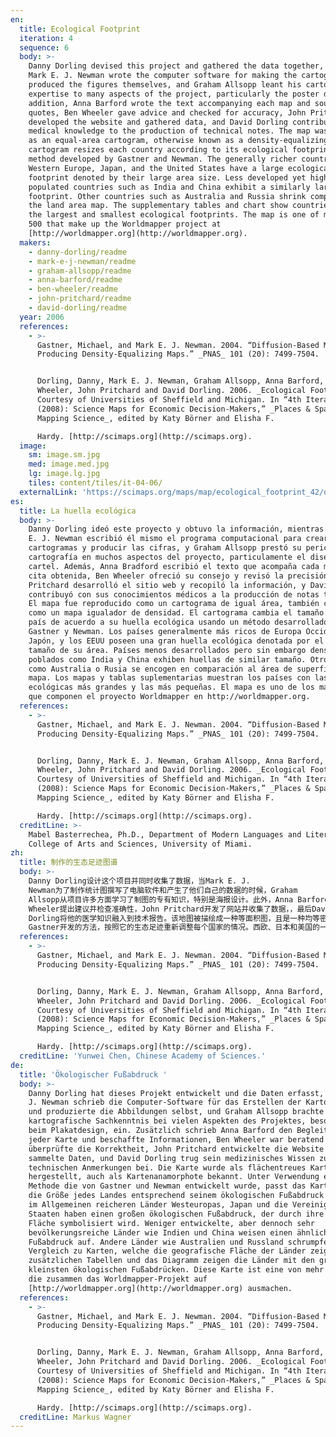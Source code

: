 ```yaml
---
en:
  title: Ecological Footprint
  iteration: 4
  sequence: 6
  body: >-
    Danny Dorling devised this project and gathered the data together, while
    Mark E. J. Newman wrote the computer software for making the cartograms and
    produced the figures themselves, and Graham Allsopp leant his cartographic
    expertise to many aspects of the project, particularly the poster design. In
    addition, Anna Barford wrote the text accompanying each map and sourced
    quotes, Ben Wheeler gave advice and checked for accuracy, John Pritchard
    developed the website and gathered data, and David Dorling contributed his
    medical knowledge to the production of technical notes. The map was rendered
    as an equal-area cartogram, otherwise known as a density-equalizing map. The
    cartogram resizes each country according to its ecological footprint using a
    method developed by Gastner and Newman. The generally richer countries of
    Western Europe, Japan, and the United States have a large ecological
    footprint denoted by their large area size. Less developed yet highly
    populated countries such as India and China exhibit a similarly large
    footprint. Other countries such as Australia and Russia shrink compared to
    the land area map. The supplementary tables and chart show countries with
    the largest and smallest ecological footprints. The map is one of more than
    500 that make up the Worldmapper project at
    [http://worldmapper.org](http://worldmapper.org).
  makers:
    - danny-dorling/readme
    - mark-e-j-newman/readme
    - graham-allsopp/readme
    - anna-barford/readme
    - ben-wheeler/readme
    - john-pritchard/readme
    - david-dorling/readme
  year: 2006
  references:
    - >-
      Gastner, Michael, and Mark E. J. Newman. 2004. “Diffusion-Based Method for
      Producing Density-Equalizing Maps.” _PNAS_ 101 (20): 7499-7504.


      Dorling, Danny, Mark E. J. Newman, Graham Allsopp, Anna Barford, Ben
      Wheeler, John Pritchard and David Dorling. 2006. _Ecological Footprint_.
      Courtesy of Universities of Sheffield and Michigan. In “4th Iteration
      (2008): Science Maps for Economic Decision-Makers,” _Places & Spaces:
      Mapping Science_, edited by Katy Börner and Elisha F.  

      Hardy. [http://scimaps.org](http://scimaps.org).
  image:
    sm: image.sm.jpg
    med: image.med.jpg
    lg: image.lg.jpg
    tiles: content/tiles/it-04-06/
  externalLink: 'https://scimaps.org/maps/map/ecological_footprint_42/detail'
es:
  title: La huella ecológica
  body: >-
    Danny Dorling ideó este proyecto y obtuvo la información, mientras que Mark
    E. J. Newman escribió él mismo el programa computacional para crear los
    cartogramas y producir las cifras, y Graham Allsopp prestó su pericia en
    cartografía en muchos aspectos del proyecto, particulamente el diseño del
    cartel. Además, Anna Bradford escribió el texto que acompaña cada mapa y
    cita obtenida, Ben Wheeler ofreció su consejo y revisó la precisión, John
    Pritchard desarrolló el sitio web y recopiló la información, y David Dorling
    contribuyó con sus conocimientos médicos a la producción de notas técnicas.
    El mapa fue reproducido como un cartograma de igual área, también conocido
    como un mapa igualador de densidad. El cartograma cambia el tamaño de cada
    país de acuerdo a su huella ecológica usando un método desarrollado por
    Gastner y Newman. Los países generalmente más ricos de Europa Occidental,
    Japón, y los EEUU poseen una gran huella ecológica denotada por el gran
    tamaño de su área. Países menos desarrollados pero sin embargo densamente
    poblados como India y China exhiben huellas de similar tamaño. Otros países
    como Australia o Rusia se encogen en comparación al área de superficie en el
    mapa. Los mapas y tablas suplementarias muestran los países con las huellas
    ecológicas más grandes y las más pequeñas. El mapa es uno de los más de 500
    que componen el proyecto Worldmapper en http://worldmapper.org.
  references:
    - >-
      Gastner, Michael, and Mark E. J. Newman. 2004. “Diffusion-Based Method for
      Producing Density-Equalizing Maps.” _PNAS_ 101 (20): 7499-7504.


      Dorling, Danny, Mark E. J. Newman, Graham Allsopp, Anna Barford, Ben
      Wheeler, John Pritchard and David Dorling. 2006. _Ecological Footprint_.
      Courtesy of Universities of Sheffield and Michigan. In “4th Iteration
      (2008): Science Maps for Economic Decision-Makers,” _Places & Spaces:
      Mapping Science_, edited by Katy Börner and Elisha F.  

      Hardy. [http://scimaps.org](http://scimaps.org).
  creditLine: >-
    Mabel Basterrechea, Ph.D., Department of Modern Languages and Literatures,
    College of Arts and Sciences, University of Miami.
zh:
  title: 制作的生态足迹图谱
  body: >-
    Danny Dorling设计这个项目并同时收集了数据，当Mark E. J.
    Newman为了制作统计图撰写了电脑软件和产生了他们自己的数据的时候，Graham
    Allsopp从项目许多方面学习了制图的专有知识，特别是海报设计。此外，Anna Barford针对每个地图和数据来源引用撰写了相应的文本，Ben
    Wheeler提出建议并检查准确性，John Pritchard开发了网站并收集了数据，，最后David
    Dorling将他的医学知识融入到技术报告。该地图被描绘成一种等面积图，且是一种均等密度地图。该统计图利用Newman和Michael T.
    Gastner开发的方法，按照它的生态足迹重新调整每个国家的情况。西欧、日本和美国的一般富裕国家拥有大量的由大面积规模所标示的生态足迹。欠发达地区人口密集型国家，例如印度和中国，也展示了类似的大型足迹。其他国家例如澳大利亚，俄罗斯可以对比陆地地图收缩。补充表格和图表表示了拥有最大和最小的生态踪迹的国家。该地图是超过700个组成世界地图项目的其中之一，该项目可访问http://worldmapper.org。
  references:
    - >-
      Gastner, Michael, and Mark E. J. Newman. 2004. “Diffusion-Based Method for
      Producing Density-Equalizing Maps.” _PNAS_ 101 (20): 7499-7504.


      Dorling, Danny, Mark E. J. Newman, Graham Allsopp, Anna Barford, Ben
      Wheeler, John Pritchard and David Dorling. 2006. _Ecological Footprint_.
      Courtesy of Universities of Sheffield and Michigan. In “4th Iteration
      (2008): Science Maps for Economic Decision-Makers,” _Places & Spaces:
      Mapping Science_, edited by Katy Börner and Elisha F.  

      Hardy. [http://scimaps.org](http://scimaps.org).
  creditLine: 'Yunwei Chen, Chinese Academy of Sciences.'
de:
  title: 'Ökologischer Fußabdruck '
  body: >-
    Danny Dorling hat dieses Projekt entwickelt und die Daten erfasst, Mark E.
    J. Newman schrieb die Computer-Software für das Erstellen der Kartogramme
    und produzierte die Abbildungen selbst, und Graham Allsopp brachte seine
    kartografische Sachkenntnis bei vielen Aspekten des Projektes, besonders
    beim Plakatdesign, ein. Zusätzlich schrieb Anna Barford den Begleittext zu
    jeder Karte und beschaffte Informationen, Ben Wheeler war beratend tätig und
    überprüfte die Korrektheit, John Pritchard entwickelte die Website und
    sammelte Daten, und David Dorling trug sein medizinisches Wissen zu den
    technischen Anmerkungen bei. Die Karte wurde als flächentreues Kartogramm
    hergestellt, auch als Kartenanamorphote bekannt. Unter Verwendung einer
    Methode die von Gastner und Newman entwickelt wurde, passt das Kartogramm
    die Größe jedes Landes entsprechend seinem ökologischen Fußabdruck an. Die
    im Allgemeinen reicheren Länder Westeuropas, Japan und die Vereinigten
    Staaten haben einen großen ökologischen Fußabdruck, der durch ihre große
    Fläche symbolisiert wird. Weniger entwickelte, aber dennoch sehr
    bevölkerungsreiche Länder wie Indien und China weisen einen ähnlich großen
    Fußabdruck auf. Andere Länder wie Australien und Russland schrumpfen im
    Vergleich zu Karten, welche die geografische Fläche der Länder zeigen. Die
    zusätzlichen Tabellen und das Diagramm zeigen die Länder mit den größten und
    kleinsten ökologischen Fußabdrücken. Diese Karte ist eine von mehr als 500,
    die zusammen das Worldmapper-Projekt auf
    [http://worldmapper.org](http://worldmapper.org) ausmachen.
  references:
    - >-
      Gastner, Michael, and Mark E. J. Newman. 2004. “Diffusion-Based Method for
      Producing Density-Equalizing Maps.” _PNAS_ 101 (20): 7499-7504.


      Dorling, Danny, Mark E. J. Newman, Graham Allsopp, Anna Barford, Ben
      Wheeler, John Pritchard and David Dorling. 2006. _Ecological Footprint_.
      Courtesy of Universities of Sheffield and Michigan. In “4th Iteration
      (2008): Science Maps for Economic Decision-Makers,” _Places & Spaces:
      Mapping Science_, edited by Katy Börner and Elisha F.  

      Hardy. [http://scimaps.org](http://scimaps.org).
  creditLine: Markus Wagner
---
```

